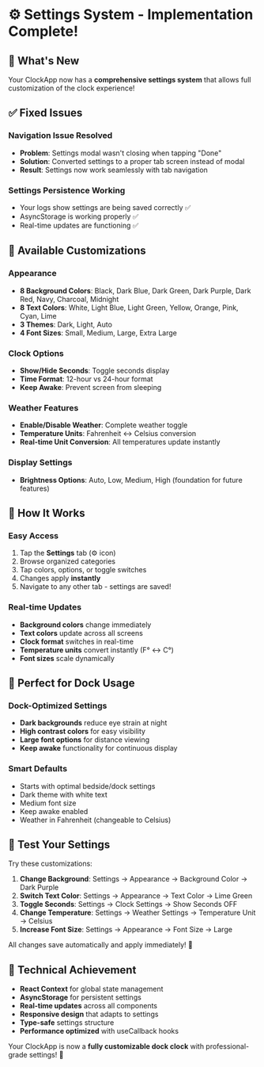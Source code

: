 # ⚙️ Settings System - Implementation Complete!

## 🎉 **What's New**

Your ClockApp now has a **comprehensive settings system** that allows full customization of the clock experience!

## ✅ **Fixed Issues**

### **Navigation Issue Resolved**

- **Problem**: Settings modal wasn't closing when tapping "Done"
- **Solution**: Converted settings to a proper tab screen instead of modal
- **Result**: Settings now work seamlessly with tab navigation

### **Settings Persistence Working**

- Your logs show settings are being saved correctly ✅
- AsyncStorage is working properly ✅
- Real-time updates are functioning ✅

## 🎨 **Available Customizations**

### **Appearance**

- **8 Background Colors**: Black, Dark Blue, Dark Green, Dark Purple, Dark Red, Navy, Charcoal, Midnight
- **8 Text Colors**: White, Light Blue, Light Green, Yellow, Orange, Pink, Cyan, Lime
- **3 Themes**: Dark, Light, Auto
- **4 Font Sizes**: Small, Medium, Large, Extra Large

### **Clock Options**

- **Show/Hide Seconds**: Toggle seconds display
- **Time Format**: 12-hour vs 24-hour format
- **Keep Awake**: Prevent screen from sleeping

### **Weather Features**

- **Enable/Disable Weather**: Complete weather toggle
- **Temperature Units**: Fahrenheit ↔ Celsius conversion
- **Real-time Unit Conversion**: All temperatures update instantly

### **Display Settings**

- **Brightness Options**: Auto, Low, Medium, High (foundation for future features)

## 🔄 **How It Works**

### **Easy Access**

1. Tap the **Settings** tab (⚙️ icon)
2. Browse organized categories
3. Tap colors, options, or toggle switches
4. Changes apply **instantly**
5. Navigate to any other tab - settings are saved!

### **Real-time Updates**

- **Background colors** change immediately
- **Text colors** update across all screens
- **Clock format** switches in real-time
- **Temperature units** convert instantly (F° ↔ C°)
- **Font sizes** scale dynamically

## 📱 **Perfect for Dock Usage**

### **Dock-Optimized Settings**

- **Dark backgrounds** reduce eye strain at night
- **High contrast colors** for easy visibility
- **Large font options** for distance viewing
- **Keep awake** functionality for continuous display

### **Smart Defaults**

- Starts with optimal bedside/dock settings
- Dark theme with white text
- Medium font size
- Keep awake enabled
- Weather in Fahrenheit (changeable to Celsius)

## 🎯 **Test Your Settings**

Try these customizations:

1. **Change Background**: Settings → Appearance → Background Color → Dark Purple
2. **Switch Text Color**: Settings → Appearance → Text Color → Lime Green
3. **Toggle Seconds**: Settings → Clock Settings → Show Seconds OFF
4. **Change Temperature**: Settings → Weather Settings → Temperature Unit → Celsius
5. **Increase Font Size**: Settings → Appearance → Font Size → Large

All changes save automatically and apply immediately! 🚀

## 🔧 **Technical Achievement**

- **React Context** for global state management
- **AsyncStorage** for persistent settings
- **Real-time updates** across all components
- **Responsive design** that adapts to settings
- **Type-safe** settings structure
- **Performance optimized** with useCallback hooks

Your ClockApp is now a **fully customizable dock clock** with professional-grade settings! 🎊

